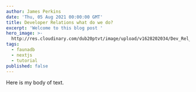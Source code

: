 ```yaml
---
author: James Perkins
date: 'Thu, 05 Aug 2021 00:00:00 GMT'
title: Developer Relations what do we do?
excerpt: 'Welcome to this blog post '
hero_image: >-
  http://res.cloudinary.com/dub20ptvt/image/upload/v1628202034/Dev_Rel_What_do_we_do_zgjkqq.png
tags:
  - faunadb
  - nextjs
  - tutorial
published: false
---
```

Here is my body of text. 
